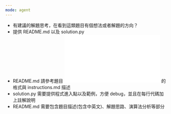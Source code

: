 ```yaml
---
mode: agent
---
```


* 有建議的解題思考，在看到這類題目有個想法或者解題的方向？
* 提供 README.md 以及 solution.py
* README.md 請參考題目 ![0217](/workspaces/demo/leetcode/0217-contains-duplicate/README.md) 的格式與 instructions.md 描述
* solution.py 需要提供程式進入點以及範例，方便 debug，並且在每行代碼加上註解說明
* README.md 需要包含題目描述(包含中英文)、解題思路、演算法分析等部分
